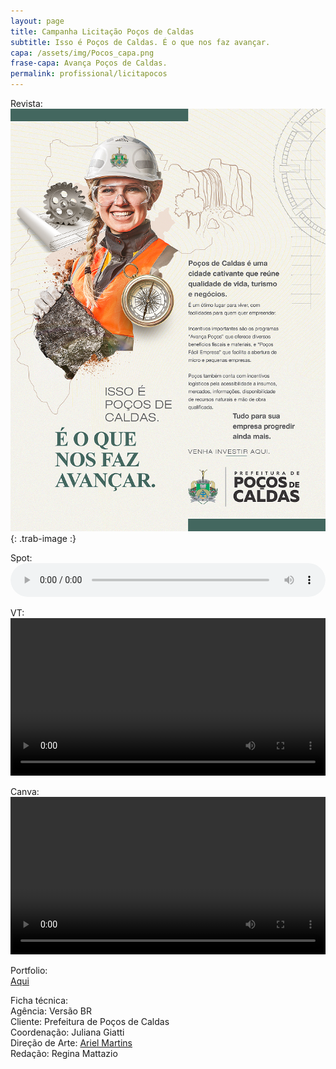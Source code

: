 ```yaml
---
layout: page
title: Campanha Licitação Poços de Caldas
subtitle: Isso é Poços de Caldas. É o que nos faz avançar.
capa: /assets/img/Pocos_capa.png
frase-capa: Avança Poços de Caldas.
permalink: profissional/licitapocos
---
```


Revista:  
![imagem com fundo branco, uma moça de capacete sorri e o texto fala sobre investir e viver em Poços de Caldas.'](/assets/img/pocos_revista.png){: .trab-image :}  

Spot:  
<audio ref='PocosSpot' controls src="https://github.com/ReMattazio/remattazio.github.io/blob/master/assets/mids/Pocos_SPOT_30.mp3?raw=true" style="width:100%; border-radius: 2rem;">Desculpe, seu navegador não suporta audio.</audio>  

VT:  
<video ref='VTPocos' controls src="https://github.com/ReMattazio/remattazio.github.io/blob/master/assets/mids/Pocos_VT.mp4?raw=true" class="trab-image" style="width:100%;">seu navegador nao suporta video</video>  

Canva:
<video ref='VTPocos' controls src="https://github.com/ReMattazio/remattazio.github.io/blob/master/assets/mids/Pocos_Experiencia_instantanea.mp4?raw=true" class="trab-image" style="width:100%;">seu navegador nao suporta video</video>  

Portfolio:  
<object data="/assets/mids/Pocos_portfolio.pdf" width="1000" height="1000" type='application/pdf'></object>
[Aqui](https://github.com/ReMattazio/remattazio.github.io/blob/master/assets/mids/Pocos_portfolio.pdf)


Ficha técnica:  
Agência: Versão BR  
Cliente: Prefeitura de Poços de Caldas   
Coordenação: Juliana Giatti  
Direção de Arte: [Ariel Martins](https://www.behance.net/arielsposito)  
Redação: Regina Mattazio
